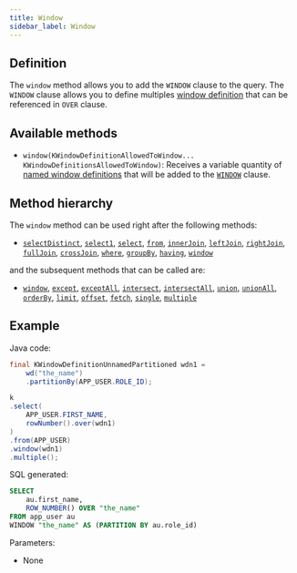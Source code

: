 ```yaml
---
title: Window
sidebar_label: Window
---
```


## Definition

The `window` method allows you to add the `WINDOW` clause to the query. The `WINDOW` clause allows you to define multiples [window definition](/docs/misc/window-definition) that can be referenced in `OVER` clause.

## Available methods

- `window(KWindowDefinitionAllowedToWindow... KWindowDefinitionsAllowedToWindow)`: Receives a variable quantity of [named window definitions](/docs/misc/window-definition) that will be added to the [`WINDOW`](/docs/select-statement/window/) clause.

## Method hierarchy

The `window` method can be used right after the following methods:

- [`selectDistinct`](/docs/select-statement/select/distinct), [`select1`](/docs/select-statement/select/select1), [`select`](/docs/select-statement/select/), [`from`](/docs/select-statement/from/), [`innerJoin`](/docs/select-statement/join/inner-join), [`leftJoin`](/docs/select-statement/join/left-join), [`rightJoin`](/docs/select-statement/join/right-join), [`fullJoin`](/docs/select-statement/join/full-join), [`crossJoin`](/docs/select-statement/join/cross-join), [`where`](/docs/select-statement/where/), [`groupBy`](/docs/select-statement/group-by/), [`having`](/docs/select-statement/having/), [`window`](/docs/select-statement/window/)

and the subsequent methods that can be called are:

- [`window`](/docs/select-statement/window/), [`except`](/docs/select-statement/combining/except), [`exceptAll`](/docs/select-statement/combining/except-all), [`intersect`](/docs/select-statement/combining/intersect), [`intersectAll`](/docs/select-statement/combining/intersect-all), [`union`](/docs/select-statement/combining/union), [`unionAll`](/docs/select-statement/combining/union-all), [`orderBy`](/docs/select-statement/order-by/), [`limit`](/docs/select-statement/limit), [`offset`](/docs/select-statement/offset), [`fetch`](/docs/select-statement/fetch/), [`single`](/docs/select-statement/select/), [`multiple`](/docs/select-statement/select/)

## Example

Java code:

```java
final KWindowDefinitionUnnamedPartitioned wdn1 =
    wd("the_name")
    .partitionBy(APP_USER.ROLE_ID);

k
.select(
    APP_USER.FIRST_NAME,
    rowNumber().over(wdn1)
)
.from(APP_USER)
.window(wdn1)
.multiple();
```

SQL generated:

```sql
SELECT
    au.first_name,
    ROW_NUMBER() OVER "the_name"
FROM app_user au
WINDOW "the_name" AS (PARTITION BY au.role_id)
```

Parameters:

- None